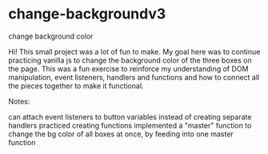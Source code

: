 # change-backgroundv3
change background color

Hi!
This small project was a lot of fun to make. My goal here was to continue practicing vanilla js to change the background color of the three boxes on the page. This was a fun exercise to reinforce my understanding of DOM manipulation, event listeners,  handlers and functions and how to connect all the pieces together to make it functional.

Notes: 

can attach event listeners to button variables instead of creating separate handlers
practiced creating functions 
implemented a "master" function to change the bg color of all boxes at once, by feeding into one master function
